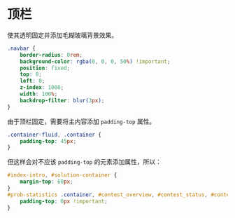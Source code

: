 # 顶栏

使其透明固定并添加毛糊玻璃背景效果。

```css
.navbar {
    border-radius: 0rem;
    background-color: rgba(0, 0, 0, 50%) !important;
    position: fixed;
    top: 0;
    left: 0;
    z-index: 1000;
    width: 100%;
    backdrop-filter: blur(3px);
}
```

由于顶栏固定，需要将主内容添加 `padding-top` 属性。

```css
.container-fluid, .container {
    padding-top: 45px;
}
```

但这样会对不应该 `padding-top` 的元素添加属性，所以：

```css
#index-intro, #solution-container {
    margin-top: 60px;
}
#prob-statistics .container, #contest_overview, #contest_status, #contest_problem, #prob-properties .container, #prob-operation .container, #description-container {
    padding-top: 0px !important;
}
```

